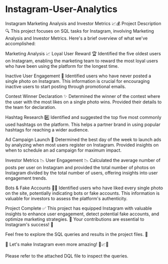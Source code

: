 # Instagram-User-Analytics
Instagram Marketing Analysis and Investor Metrics 📈💰
Project Description 🔍
This project focuses on SQL tasks for Instagram, involving Marketing Analysis and Investor Metrics. Here's a brief overview of what we've accomplished:

Marketing Analysis 📈
Loyal User Reward 🏆
Identified the five oldest users on Instagram, enabling the marketing team to reward the most loyal users who have been using the platform for the longest time.

Inactive User Engagement 📧
Identified users who have never posted a single photo on Instagram. This information is crucial for encouraging inactive users to start posting through promotional emails.

Contest Winner Declaration ✨
Determined the winner of the contest where the user with the most likes on a single photo wins. Provided their details to the team for declaration.

Hashtag Research #️⃣
Identified and suggested the top five most commonly used hashtags on the platform. This helps a partner brand in using popular hashtags for reaching a wider audience.

Ad Campaign Launch 📅
Determined the best day of the week to launch ads by analyzing when most users register on Instagram. Provided insights on when to schedule an ad campaign for maximum impact.

Investor Metrics 📉
User Engagement 📉
Calculated the average number of posts per user on Instagram and provided the total number of photos on Instagram divided by the total number of users, offering insights into user engagement trends.

Bots & Fake Accounts 🤖🚫
Identified users who have liked every single photo on the site, potentially indicating bots or fake accounts. This information is valuable for investors to assess the platform's authenticity.

Project Complete ✅
This project has equipped Instagram with valuable insights to enhance user engagement, detect potential fake accounts, and optimize marketing strategies. 🎉 Your contributions are essential to Instagram's success! 👏

Feel free to explore the SQL queries and results in the project files. 📁

🚀 Let's make Instagram even more amazing! 📸📈🤖

Please refer to the attached DQL file to inspect the queries.




